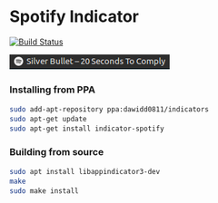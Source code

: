 # Spotify Indicator

[![Build Status](https://travis-ci.org/dawidd6/indicator-spotify.svg?branch=master)](https://travis-ci.org/dawidd6/indicator-spotify)

![Screen](screen.png)

### Installing from PPA
```sh
sudo add-apt-repository ppa:dawidd0811/indicators
sudo apt-get update
sudo apt-get install indicator-spotify
```

### Building from source
```sh
sudo apt install libappindicator3-dev
make
sudo make install
```